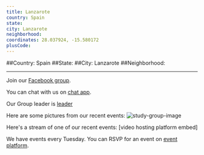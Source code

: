 ```yaml
---
title: Lanzarote
country: Spain
state: 
city: Lanzarote
neighborhood: 
coordinates: 28.037924, -15.580172
plusCode:
---
```


##Country: Spain
##State: 
##City: Lanzarote
##Neighborhood: 
*****
Join our [Facebook group](https://www.facebook.com/groups/free.code.camp.costa.teguise).

You can chat with us on [chat app]().

Our Group leader is [leader]()

Here are some pictures from our recent events:
![study-group-image]()

Here's a stream of one of our recent events:
[video hosting platform embed]

We have events every Tuesday. You can RSVP for an event on [event platform]().
